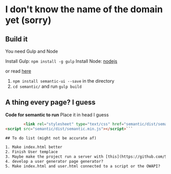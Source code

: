 # I don't know the name of the domain yet (sorry)

## Build it 
You need Gulp and Node

Install Gulp: `npm install -g gulp`
Install Node: [nodejs](https://nodejs.org/en/)

or read [here](http://semantic-ui.com/introduction/getting-started.html])

1. `npm install semantic-ui --save` in the directory
2. `cd semantic/` and run `gulp build`

## A thing every page? I guess
**Code for semantic to run**
Place it in head I guess

```html
        <link rel="stylesheet" type="text/css" href="semantic/dist/semantic.min.css">
<script src="semantic/dist/semantic.min.js"></script>```

## To do list (might not be accurate af)

1. Make index.html better
2. Finish User templace
3. Maybe make the project run a server with [this](https://github.com/SunDwarf/OWAPI) *maybe*
4. develop a user generator page generator?
5. Make index.html and user.html connected to a script or the OWAPI?